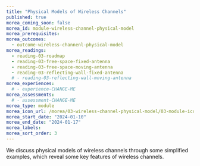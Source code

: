 ```yaml
---
title: "Physical Models of Wireless Channels"
published: true
morea_coming_soon: false
morea_id: module-wireless-channel-physical-model
morea_prerequisites:
morea_outcomes:
  - outcome-wireless-channenl-physical-model
morea_readings:
  - reading-03-roadmap
  - reading-03-free-space-fixed-antenna
  - reading-03-free-space-moving-antenna
  - reading-03-reflecting-wall-fixed-antenna
  # - reading-03-reflecting-wall-moving-antenna
morea_experiences:
  # - experience-CHANGE-ME
morea_assessments:
  # - assessment-CHANGE-ME
morea_type: module
morea_icon_url: /morea/03-wireless-channel-physical-model/03-module-icon-ray-tracing.png
morea_start_date: "2024-01-10"
morea_end_date: "2024-01-17"
morea_labels:
morea_sort_order: 3
---
```


We discuss physical models of wireless channels through some simplified examples, which reveal some key features of wireless channels.